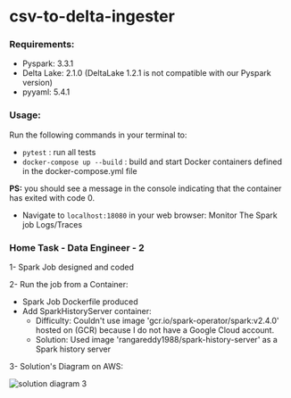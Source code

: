 # csv-to-delta-ingester

### Requirements:
- Pyspark: 3.3.1
- Delta Lake: 2.1.0 (DeltaLake 1.2.1 is not compatible with our Pyspark version)
- pyyaml: 5.4.1

### Usage:
Run the following commands in your terminal to:
- ```pytest``` : run all tests
- ```docker-compose up --build``` : build and start Docker containers defined in the docker-compose.yml file

**PS:** you should see a message in the console indicating that the container has exited with code 0. 
- Navigate to ```localhost:18080``` in your web browser: Monitor The Spark job Logs/Traces

### Home Task - Data Engineer - 2
1- Spark Job designed and coded

2- Run the job from a Container:
  - Spark Job Dockerfile produced
  - Add SparkHistoryServer container:
      * Difficulty: Couldn't use image 'gcr.io/spark-operator/spark:v2.4.0' hosted on (GCR) because I do not have a Google Cloud account.
      * Solution: Used image 'rangareddy1988/spark-history-server' as a Spark history server

3- Solution's Diagram on AWS:

![solution diagram 3](https://github.com/aghassen/csv-to-delta-ingester/assets/96908558/6494dd1e-7f7f-4229-a148-b5ae20fbfc9d)
